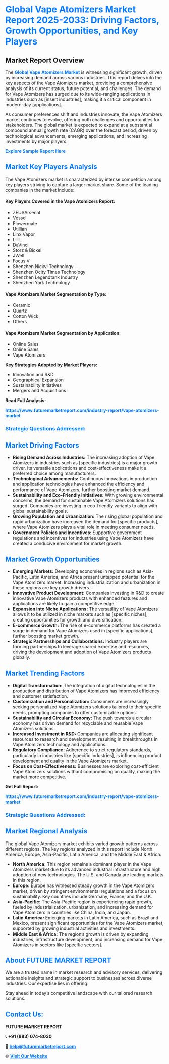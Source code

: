 <h1 style="color: #007BFF;">Global Vape Atomizers Market Report 2025-2033: Driving Factors, Growth Opportunities, and Key Players</h1>

<section id="overview">
<h2>Market Report Overview</h2>
<p>The <a href="https://www.futuremarketreport.com/industry-report/vape-atomizers-market" style="color: #007BFF; text-decoration: none;"><strong>Global Vape Atomizers Market</strong></a> is witnessing significant growth, driven by increasing demand across various industries. This report delves into the key aspects of the Vape Atomizers market, providing a comprehensive analysis of its current status, future potential, and challenges. The demand for Vape Atomizers has surged due to its wide-ranging applications in industries such as [insert industries], making it a critical component in modern-day [applications].</p>
<p>As consumer preferences shift and industries innovate, the Vape Atomizers market continues to evolve, offering both challenges and opportunities for stakeholders. The global market is expected to expand at a substantial compound annual growth rate (CAGR) over the forecast period, driven by technological advancements, emerging applications, and increasing investments by major players.</p>
</section>

<section id="overview">
<p><a href="https://www.futuremarketreport.com/request-sample/reportId=116446" style="color: #007BFF; text-decoration: none;"><strong>Explore Sample Report Here</strong></a></p>
</section>

<section id="key-players">
<h2 style="color: #007BFF;">Market Key Players Analysis</h2>
<p>The Vape Atomizers market is characterized by intense competition among key players striving to capture a larger market share. Some of the leading companies in the market include:</p>
<h4>Key Players Covered in the Vape Atomizers Report:</h4>
<ul><li>ZEUSArsenal</li><li>Vessel</li><li>Flowermate</li><li>Utillian</li><li>Linx Vapor</li><li>LITL</li><li>DaVinci</li><li>Storz &amp; Bickel</li><li>JWell</li><li>Focus V</li><li>Shenzhen Nickvi Technology</li><li>Shenzhen Ocity Times Technology</li><li>Shenzhen Legendtank Industry</li><li>Shenzhen Yark Technology</li></ul>
<h4>Vape Atomizers Market Segmentation by Type:</h4>
<ul><li>Ceramic</li><li>Quartz</li><li>Cotton Wick</li><li>Others</li></ul>

<h4>Vape Atomizers Market Segmentation by Application:</h4>
<ul><li>Online Sales</li><li>Online Sales</li><li>Vape Atomizers</li></ul>
<p><strong>Key Strategies Adopted by Market Players:</strong></p>
<ul>
<li>Innovation and R&D</li>
<li>Geographical Expansion</li>
<li>Sustainability Initiatives</li>
<li>Mergers and Acquisitions</li>
</ul>
</section>

<section>
<p><strong>Read Full Analysis: </strong></p><a href="https://www.futuremarketreport.com/industry-report/vape-atomizers-market" style="color: #007BFF; text-decoration: none;"><strong>https://www.futuremarketreport.com/industry-report/vape-atomizers-market</strong></a>
<h3 style="color: #007BFF;">Strategic Questions Addressed:</h3>
</section>

<section id="driving-factors">
<h2 style="color: #007BFF;">Market Driving Factors</h2>
<ul>
<li><strong>Rising Demand Across Industries:</strong> The increasing adoption of Vape Atomizers in industries such as [specific industries] is a major growth driver. Its versatile applications and cost-effectiveness make it a preferred choice among manufacturers.</li>
<li><strong>Technological Advancements:</strong> Continuous innovations in production and application technologies have enhanced the efficiency and performance of Vape Atomizers, further boosting market demand.</li>
<li><strong>Sustainability and Eco-Friendly Initiatives:</strong> With growing environmental concerns, the demand for sustainable Vape Atomizers solutions has surged. Companies are investing in eco-friendly variants to align with global sustainability goals.</li>
<li><strong>Growing Population and Urbanization:</strong> The rising global population and rapid urbanization have increased the demand for [specific products], where Vape Atomizers plays a vital role in meeting consumer needs.</li>
<li><strong>Government Policies and Incentives:</strong> Supportive government regulations and incentives for industries using Vape Atomizers have created a conducive environment for market growth.</li>
</ul>
</section>

<section id="growth-opportunities">
<h2 style="color: #007BFF;">Market Growth Opportunities</h2>
<ul>
<li><strong>Emerging Markets:</strong> Developing economies in regions such as Asia-Pacific, Latin America, and Africa present untapped potential for the Vape Atomizers market. Increasing industrialization and urbanization in these regions are key growth drivers.</li>
<li><strong>Innovative Product Development:</strong> Companies investing in R&D to create innovative Vape Atomizers products with enhanced features and applications are likely to gain a competitive edge.</li>
<li><strong>Expansion into Niche Applications:</strong> The versatility of Vape Atomizers allows it to be utilized in niche markets such as [specific niches], creating opportunities for growth and diversification.</li>
<li><strong>E-commerce Growth:</strong> The rise of e-commerce platforms has created a surge in demand for Vape Atomizers used in [specific applications], further boosting market growth.</li>
<li><strong>Strategic Partnerships and Collaborations:</strong> Industry players are forming partnerships to leverage shared expertise and resources, driving the development and adoption of Vape Atomizers products globally.</li>
</ul>
</section>

<section id="trending-factors">
<h2 style="color: #007BFF;">Market Trending Factors</h2>
<ul>
<li><strong>Digital Transformation:</strong> The integration of digital technologies in the production and distribution of Vape Atomizers has improved efficiency and customer satisfaction.</li>
<li><strong>Customization and Personalization:</strong> Consumers are increasingly seeking personalized Vape Atomizers solutions tailored to their specific needs, prompting companies to offer customizable options.</li>
<li><strong>Sustainability and Circular Economy:</strong> The push towards a circular economy has driven demand for recyclable and reusable Vape Atomizers solutions.</li>
<li><strong>Increased Investment in R&D:</strong> Companies are allocating significant resources to research and development, resulting in breakthroughs in Vape Atomizers technology and applications.</li>
<li><strong>Regulatory Compliance:</strong> Adherence to strict regulatory standards, particularly in industries like [specific industries], is influencing product development and quality in the Vape Atomizers market.</li>
<li><strong>Focus on Cost-Effectiveness:</strong> Businesses are exploring cost-efficient Vape Atomizers solutions without compromising on quality, making the market more competitive.</li>
</ul>
</section>

<section>
<p><strong>Get Full Report: </strong></p><a href="https://www.futuremarketreport.com/industry-report/vape-atomizers-market" style="color: #007BFF; text-decoration: none;"><strong>https://www.futuremarketreport.com/industry-report/vape-atomizers-market</strong></a>
<h3 style="color: #007BFF;">Strategic Questions Addressed:</h3>
</section>


<section id="regional-analysis">
<h2 style="color: #007BFF;">Market Regional Analysis</h2>
<p>The global Vape Atomizers market exhibits varied growth patterns across different regions. The key regions analyzed in this report include North America, Europe, Asia-Pacific, Latin America, and the Middle East & Africa:</p>
<ul>
<li><strong>North America:</strong> This region remains a dominant player in the Vape Atomizers market due to its advanced industrial infrastructure and high adoption of new technologies. The U.S. and Canada are leading markets in this region.</li>
<li><strong>Europe:</strong> Europe has witnessed steady growth in the Vape Atomizers market, driven by stringent environmental regulations and a focus on sustainability. Key countries include Germany, France, and the U.K.</li>
<li><strong>Asia-Pacific:</strong> The Asia-Pacific region is experiencing rapid growth, fueled by industrialization, urbanization, and increasing demand for Vape Atomizers in countries like China, India, and Japan.</li>
<li><strong>Latin America:</strong> Emerging markets in Latin America, such as Brazil and Mexico, present significant opportunities for the Vape Atomizers market, supported by growing industrial activities and investments.</li>
<li><strong>Middle East & Africa:</strong> The region’s growth is driven by expanding industries, infrastructure development, and increasing demand for Vape Atomizers in sectors like [specific sectors].</li>
</ul>
</section>

<footer>
<h2 style="color: #007BFF;">About FUTURE MARKET REPORT</h2>
<p>We are a trusted name in market research and advisory services, delivering actionable insights and strategic support to businesses across diverse industries. Our expertise lies in offering:</p>

<p>Stay ahead in today’s competitive landscape with our tailored research solutions.</p>

<h2 style="color: #007BFF;">Contact Us:</h2>
<p><strong>FUTURE MARKET REPORT</strong></p>
<p>📞 <strong>+91 (883) 074-8030</strong></p>
<p>📧 <strong><a href="mailto:help@futuremarketreport.com" style="color: #007BFF;">help@futuremarketreport.com</a></strong></p>
<p>🌐 <strong><a href="https://www.futuremarketreport.com/" style="color: #007BFF;">Visit Our Website</a></strong></p>
</footer>